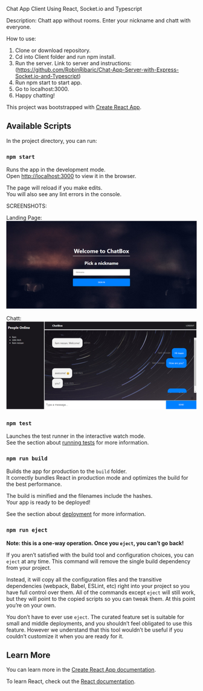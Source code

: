 Chat App Client Using React, Socket.io and Typescript

Description: 
  Chatt app without rooms. Enter your nickname and chatt with everyone.

How to use:
  1. Clone or download repository.
  2. Cd into Client folder and run npm install. 
  3. Run the server. Link to server and instructions: (https://github.com/RobinRibaric/Chat-App-Server-with-Express-Socket.io-and-Typescript)
  4. Run npm start to start app.
  5. Go to localhost:3000.
  6. Happy chatting!

This project was bootstrapped with [Create React App](https://github.com/facebook/create-react-app).

## Available Scripts

In the project directory, you can run:

### `npm start`

Runs the app in the development mode.<br />
Open [http://localhost:3000](http://localhost:3000) to view it in the browser.

The page will reload if you make edits.<br />
You will also see any lint errors in the console.

SCREENSHOTS:

Landing Page:
![](https://github.com/RobinRibaric/Chat-App-Client-With-Typescript-Socket.io-and-React/blob/master/Client/github-Images/landingPage.PNG)

Chatt:
![](https://github.com/RobinRibaric/Chat-App-Client-With-Typescript-Socket.io-and-React/blob/master/Client/github-Images/chat%20page.PNG)


### `npm test`

Launches the test runner in the interactive watch mode.<br />
See the section about [running tests](https://facebook.github.io/create-react-app/docs/running-tests) for more information.

### `npm run build`

Builds the app for production to the `build` folder.<br />
It correctly bundles React in production mode and optimizes the build for the best performance.

The build is minified and the filenames include the hashes.<br />
Your app is ready to be deployed!

See the section about [deployment](https://facebook.github.io/create-react-app/docs/deployment) for more information.

### `npm run eject`

**Note: this is a one-way operation. Once you `eject`, you can’t go back!**

If you aren’t satisfied with the build tool and configuration choices, you can `eject` at any time. This command will remove the single build dependency from your project.

Instead, it will copy all the configuration files and the transitive dependencies (webpack, Babel, ESLint, etc) right into your project so you have full control over them. All of the commands except `eject` will still work, but they will point to the copied scripts so you can tweak them. At this point you’re on your own.

You don’t have to ever use `eject`. The curated feature set is suitable for small and middle deployments, and you shouldn’t feel obligated to use this feature. However we understand that this tool wouldn’t be useful if you couldn’t customize it when you are ready for it.

## Learn More

You can learn more in the [Create React App documentation](https://facebook.github.io/create-react-app/docs/getting-started).

To learn React, check out the [React documentation](https://reactjs.org/).
